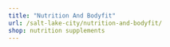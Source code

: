 ```yaml
---
title: "Nutrition And Bodyfit"
url: /salt-lake-city/nutrition-and-bodyfit/
shop: nutrition supplements
---
```

